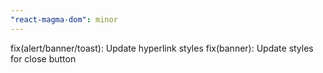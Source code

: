 ```yaml
---
"react-magma-dom": minor
---
```


fix(alert/banner/toast): Update hyperlink styles
fix(banner): Update styles for close button
